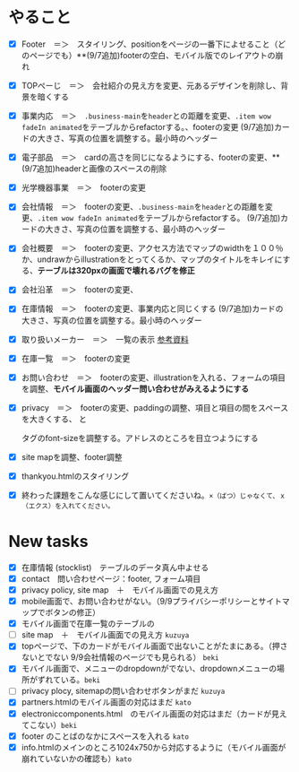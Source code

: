 # やること
- [x] Footer　＝＞　スタイリング、positionをページの一番下によせること（どのページでも）**(9/7追加)footerの空白、モバイル版でのレイアウトの崩れ
- [x] TOPぺーじ　＝＞　会社紹介の見え方を変更、元あるデザインを削除し、背景を暗くする
- [x] 事業内応　＝＞　`.business-main`を`header`との距離を変更、`.item wow fadeIn animated`をテーブルからrefactorする。、footerの変更
(9/7追加)カードの大きさ、写真の位置を調整する。最小時のヘッダー
- [x] 電子部品　＝＞　cardの高さを同じになるようにする、footerの変更、**(9/7追加)headerと画像のスペースの削除
- [x] 光学機器事業　＝＞　footerの変更
- [x] 会社情報　＝＞　footerの変更、`.business-main`を`header`との距離を変更、`.item wow fadeIn animated`をテーブルからrefactorする。
(9/7追加)カードの大きさ、写真の位置を調整する、最小時のヘッダー
- [x] 会社概要　＝＞　footerの変更、アクセス方法でマップのwidthを１００％か、undrawからillustrationをとってくるか、マップのタイトルをキレイにする、**テーブルは320pxの画面で壊れるバグを修正**
- [x] 会社沿革　＝＞　footerの変更、
- [x] 在庫情報　＝＞　footerの変更、事業内応と同じくする
(9/7追加)カードの大きさ、写真の位置を調整する。最小時のヘッダー
- [x] 取り扱いメーカー　＝＞　一覧の表示 [参考資料](https://www.devicepartners.co.jp/service/device/)
- [x] 在庫一覧　＝＞　footerの変更
- [x] お問い合わせ　＝＞　footerの変更、illustrationを入れる、フォームの項目を調整、**モバイル画面のヘッダー問い合わせがみえるようにする**
- [x] privacy　＝＞　footerの変更、paddingの調整、項目と項目の間をスペースを大きくする、<h/> と <p/>タグのfont-sizeを調整する。アドレスのところを目立つようにする
- [x] site mapを調整、footer調整
- [x] thankyou.htmlのスタイリング
- [x] 終わった課題をこんな感じにして置いてくださいね。`×（ばつ）じゃなくて、ｘ（エクス）を入れてください。`


# New tasks
- [x] 在庫情報 (stocklist)　テーブルのデータ真ん中よせる
- [x] contact　問い合わせページ：footer, フォーム項目
- [x] privacy policy, site map　＋　モバイル画面での見え方
- [x] mobile画面で、お問い合わせがない。（9/9プライバシーポリシーとサイトマップでボタンの修正）
- [x] モバイル画面で在庫一覧のテーブルの
- [ ] site map　＋　モバイル画面での見え方 `kuzuya`
- [x] topページで、下のカードがモバイル画面で出ないことがたまにある。（押さないとでない 9/9会社情報のページでも見られる） `beki`
- [x] モバイル画面で、メニューのdropdownがでない、dropdownメニューの場所がずれている。`beki`
- [ ] privacy plocy, sitemapの問い合わせボタンがまだ `kuzuya` 
- [x] partners.htmlのモバイル画面の対応はまだ `kato`
- [x] electroniccomponents.html　のモバイル画面の対応はまだ（カードが見えてこない）`beki`
- [x] footer のことばのなかにスペースを入れる `kato`
- [x] info.htmlのメインのところ1024x750から対応するように（モバイル画面が崩れていないかの確認も）`kato`
<!-- kato test -->
<!-- kuzuya test -->